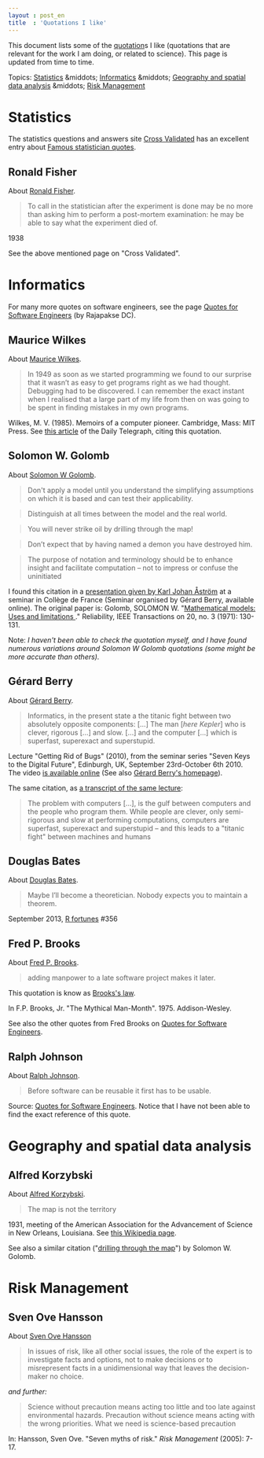 ```yaml
---
layout : post_en
title  : 'Quotations I like'
---
```


This document lists some of the [quotation][]s I like (quotations 
that are relevant for the work I am doing, or related to science). 
This page is updated from time to time.

Topics: [Statistics](#stats) &middots; 
[Informatics](#informatics) &middots; 
[Geography and spatial data analysis](#geography) &middots; 
[Risk Management](#risk)



Statistics   <a id="stats"></a>
==========

The statistics questions and answers site [Cross 
Validated][CrossValidated] has an excellent entry 
about [Famous statistician quotes][famousStatQuote].



Ronald Fisher
-------------

About [Ronald Fisher][RonaldFisher].

> To call in the statistician after the experiment is done may be 
> no more than asking him to perform a post-mortem examination: 
> he may be able to say what the experiment died of.

1938

See the above mentioned page on "Cross Validated".



Informatics   <a id="informatics"></a>
===========

For many more quotes on software engineers, see the page [Quotes 
for Software Engineers][SEQuotes] (by Rajapakse DC).

Maurice Wilkes
--------------

About [Maurice Wilkes][MauriceWilkes].

> In 1949 as soon as we started programming we found to our surprise 
> that it wasn’t as easy to get programs right as we had thought. 
> Debugging had to be discovered. I can remember the exact instant 
> when I realised that a large part of my life from then on was going 
> to be spent in finding mistakes in my own programs.

Wilkes, M. V. (1985). Memoirs of a computer pioneer. Cambridge, 
Mass: MIT Press. See [this article][MauriceWilkes] of the Daily 
Telegraph, citing this quotation.



Solomon W. Golomb   <a id="golomb"></a>
-----------------

About [Solomon W Golomb][SolomonWGolomb].

> Don't apply a model until you understand the simplifying assumptions 
> on which it is based and can test their applicability.

> Distinguish at all times between the model and the real world. 

> You will never strike oil by drilling through the map!

> Don’t expect that by having named a demon you have destroyed him.

> The purpose of notation and terminology should be to enhance 
> insight and facilitate computation – not to impress or confuse 
> the uninitiated

I found this citation in a [presentation given by Karl Johan 
Åström][KJAstrom] at a seminar in Collège de France 
(Seminar organised by Gérard Berry, available online). The original 
paper is: Golomb, SOLOMON W. "[Mathematical models: Uses and limitations
][MathModel]." Reliability, IEEE Transactions on 20, no. 3 
(1971): 130-131.

Note: _I haven't been able to check the quotation myself, and I 
have found numerous variations around Solomon W Golomb quotations 
(some might be more accurate than others)._



Gérard Berry
------------

About [Gérard Berry][GerardBerry].

> Informatics, in the present state a the titanic fight between
> two absolutely opposite components: [...]
> The man [_here Kepler_] who is clever, rigorous [...] and slow. [...]
> and the computer [...] which is superfast, superexact and superstupid.

Lecture "Getting Rid of Bugs" (2010), from the seminar series "Seven 
Keys to the Digital Future", Edinburgh, UK, September 23rd-October 
6th 2010. The video [is available online][GettingRid] (See also 
[Gérard Berry's homepage][GerardBerry]).

The same citation, as [a transcript of the same lecture][SevenKeys2]:

> The problem with computers [...], is the gulf between computers 
> and the people who program them. While people are clever,
> only semi-rigorous and slow at performing computations, computers 
> are superfast, superexact and superstupid – and this leads to
> a "titanic fight" between machines and humans



Douglas Bates
-------------

About [Douglas Bates][DouglasBates].

> Maybe I’ll become a theoretician. Nobody expects you to maintain 
> a theorem.

September 2013, [R fortunes][RFortunes] #356 



Fred P. Brooks
--------------

About [Fred P. Brooks][FredBrooks].

> adding manpower to a late software project makes it later.

This quotation is know as [Brooks's law][BrookssLaw].

In F.P. Brooks, Jr. "The Mythical Man-Month". 1975. Addison-Wesley.

See also the other quotes from Fred Brooks on [Quotes for Software 
Engineers][SEQuotes].



Ralph Johnson
-------------

About [Ralph Johnson][RalphJohnson].

> Before software can be reusable it first has to be usable.

Source: [Quotes for Software Engineers][SEQuotes]. Notice that 
I have not been able to find the exact reference of this quote.



Geography and spatial data analysis   <a id="geography"></a>
===================================

Alfred Korzybski
----------------

About [Alfred Korzybski][AlfredKorzybski].

> The map is not the territory

1931, meeting of the American Association for the Advancement of 
Science in New Orleans, Louisiana. See [this Wikipedia 
page][mapterritory].

See also a similar citation ("[drilling through the map](#golomb)") 
by Solomon W. Golomb.



Risk Management   <a id="risk"></a>
===============

Sven Ove Hansson
----------------

About [Sven Ove Hansson][SOHansson]

> In issues of risk, like all other social issues, the role of the
> expert is to investigate facts and options, not to make decisions
> or to misrepresent facts in a unidimensional way that leaves the
> decision-maker no choice. 

_and further:_

> Science without precaution means acting too little and too late 
> against environmental hazards. Precaution without science means 
> acting with the wrong priorities. What we need is science-based 
> precaution

In: Hansson, Sven Ove. "Seven myths of risk." _Risk Management_ 
(2005): 7-17.

<!-- List of links -->
[quotation]:        https://en.wikipedia.org/wiki/Quotation                     "Quotation (Wikipedia)"
[mapterritory]:     http://en.wikipedia.org/wiki/Map%E2%80%93territory_relation "Map–territory relation (Wikipedia)"
[MauriceWilkes]:    http://www.telegraph.co.uk/news/obituaries/technology-obituaries/8171435/Professor-Sir-Maurice-Wilkes.html "Maurice Wilkes obituary (Daily Telegraph)"
[MathModel]:        http://dx.doi.org/10.1109/TR.1971.5216113 "Solomon Golomb Mathematical models: Uses and limitations"
[KJAstrom]:         http://www.college-de-france.fr/site/gerard-berry/seminar-2014-03-19-17h00.htm
[RFortunes]:        http://cran.r-project.org/web/packages/fortunes/vignettes/fortunes.pdf "R Fortunes vignette on CRAN" 
[GettingRid]:       http://www-sop.inria.fr/members/Gerard.Berry/VideosEdinburgh/GETTING_RID_H264_768kbit.mp4 "Getting Rid of Bugs - video (Gérard Berry)"
[GerardBerry]:      http://www-sop.inria.fr/members/Gerard.Berry/ "Gérard Berry’s Home Page"
[SevenKeys]:        http://idea.ed.ac.uk/future/ "Seven Keys to the Digital Future (conference)"
[SevenKeys2]:       http://www.royalsoced.org.uk/cms/files/events/reports/2009-2010/berry_bishop_final.pdf "Seven Keys to the Digital Future (transcript)"
[famousStatQuote]:  http://stats.stackexchange.com/questions/726/famous-statistician-quotes "Famous statistician quotes (Cross Validated)"
[FredBrooks]:       https://en.wikipedia.org/wiki/Fred_Brooks  "Fred Brooks (Wikipedia)"
[BrookssLaw]:       https://en.wikipedia.org/wiki/Brooks%27s_law  "Brooks's law (Wikipedia)"
[DouglasBates]:     http://www.stat.wisc.edu/~bates/  "Douglas Bates homepage" 
[GerardBerry]:      http://en.wikipedia.org/wiki/G%C3%A9rard_Berry  "Gérard Berry (Wikipedia)" 
[AlfredKorzybski]:  http://en.wikipedia.org/wiki/Alfred_Korzybski  "Alfred Korzybski (Wikipedia)"
[SolomonWGolomb]:   http://en.wikipedia.org/wiki/Solomon_W._Golomb  "Solomon W Golomb (Wikipedia)"
[MauriceWilkes]:    http://en.wikipedia.org/wiki/Maurice_Wilkes  "Maurice Wilkes (Wikipedia)"
[RonaldFisher]:     http://en.wikipedia.org/wiki/Ronald_Fisher  "Ronald Fisher (Wikipedia)" 
[CrossValidated]:   http://stats.stackexchange.com/  "Cross Validated (@stackexchange.com)"
[RalphJohnson]:     http://en.wikipedia.org/wiki/Ralph_Johnson_%28computer_scientist%29  "Ralph Johnson (Wikipedia)"
[SEQuotes]:         http://www.comp.nus.edu.sg/~damithch/pages/SE-quotes.htm  "Quotes for Software Engineers (DAMITH C. RAJAPAKSE)"
[SOHansson]:        http://en.wikipedia.org/wiki/Sven_Ove_Hansson  "Sven Ove Hansson (Wikipedia)"

